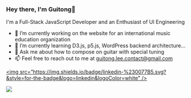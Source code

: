 ### Hey there, I'm Guitong🌿


I'm a Full-Stack JavaScript Developer and an Enthusiast of UI Engineering

- 🦙 I’m currently working on the website for an international music education organization
- 🌱 I’m currently learning D3.js, p5.js, WordPress backend architecture...
- 💬 Ask me about how to compose on guitar with special tuning
- 📫 Feel free to reach out to me at guitong.lee.contact@gmail.com

[<img src=”https://img.shields.io/badge/linkedin-%230077B5.svg?&style=for-the-badge&logo=linkedin&logoColor=white" />](https://www.linkedin.com/in/guitong-li-05b3bb87/)
                                                                                                                 
![](https://tokei.rs/b1/github/guitongli/repository?category=type)
